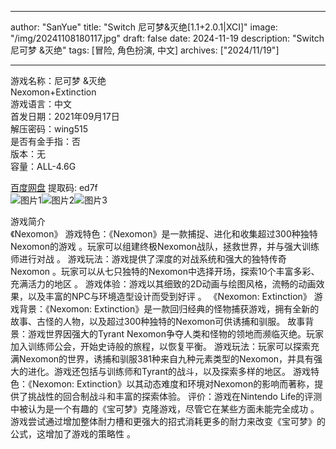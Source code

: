 
---
author: "SanYue"
title: "Switch 尼可梦&灭绝[1.1+2.0.1|XCI]"
image: "/img/20241108180117.jpg"
draft: false
date: 2024-11-19
description: "Switch 尼可梦 &灭绝"
tags: [冒险, 角色扮演, 中文]
archives: ["2024/11/19"]

---

游戏名称：尼可梦 &灭绝   
Nexomon+Extinction    
游戏语言：中文  
首发日期：2021年09月17日  
解压密码：wing515  
是否有金手指：否  
版本：无   
容量：ALL-4.6G

[百度网盘](https//pan.baidu.com/s/1pvFpfeMuDc_eTIqLvG_6dA) 提取码: ed7f  
![图片1](/img/b9a32a.jpg)![图片2](/img/3900d2.jpg)![图片3](/img/467eca.jpg)  

游戏简介  
《Nexomon》
游戏特色：《Nexomon》是一款捕捉、进化和收集超过300种独特Nexomon的游戏
。玩家可以组建终极Nexomon战队，拯救世界，并与强大训练师进行对战
。
游戏玩法：游戏提供了深度的对战系统和强大的独特传奇Nexomon
。玩家可以从七只独特的Nexomon中选择开场，探索10个丰富多彩、充满活力的地区
。
游戏体验：游戏以其细致的2D动画与绘图风格，流畅的动画效果，以及丰富的NPC与环境造型设计而受到好评
。
《Nexomon: Extinction》
游戏背景：《Nexomon: Extinction》是一款回归经典的怪物捕获游戏，拥有全新的故事、古怪的人物，以及超过300种独特的Nexomon可供诱捕和驯服。
故事背景：游戏世界因强大的Tyrant Nexomon争夺人类和怪物的领地而濒临灭绝。玩家加入训练师公会，开始史诗般的旅程，以恢复平衡。
游戏玩法：玩家可以探索充满Nexomon的世界，诱捕和驯服381种来自九种元素类型的Nexomon，并具有强大的进化。游戏还包括与训练师和Tyrant的战斗，以及探索多样的地区。
游戏特色：《Nexomon: Extinction》以其动态难度和环境对Nexomon的影响而著称，提供了挑战性的回合制战斗和丰富的探索体验。
评价：游戏在Nintendo Life的评测中被认为是一个有趣的《宝可梦》克隆游戏，尽管它在某些方面未能完全成功
。游戏尝试通过增加整体耐力槽和更强大的招式消耗更多的耐力来改变《宝可梦》的公式，这增加了游戏的策略性
。
